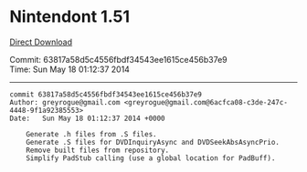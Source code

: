 # Nintendont 1.51
[Direct Download](./Nintendont.zip)

Commit: 63817a58d5c4556fbdf34543ee1615ce456b37e9  
Time: Sun May 18 01:12:37 2014   

-----

```
commit 63817a58d5c4556fbdf34543ee1615ce456b37e9
Author: greyrogue@gmail.com <greyrogue@gmail.com@6acfca08-c3de-247c-4448-9f1a92385553>
Date:   Sun May 18 01:12:37 2014 +0000

    Generate .h files from .S files.
    Generate .S files for DVDInquiryAsync and DVDSeekAbsAsyncPrio.
    Remove built files from repository.
    Simplify PadStub calling (use a global location for PadBuff).
```
